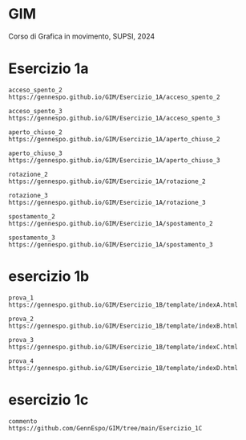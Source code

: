 # GIM
Corso di Grafica in movimento, SUPSI, 2024
# Esercizio 1a
   
    acceso_spento_2
    https://gennespo.github.io/GIM/Esercizio_1A/acceso_spento_2

    acceso_spento_3
    https://gennespo.github.io/GIM/Esercizio_1A/acceso_spento_3

    aperto_chiuso_2
    https://gennespo.github.io/GIM/Esercizio_1A/aperto_chiuso_2

    aperto_chiuso_3
    https://gennespo.github.io/GIM/Esercizio_1A/aperto_chiuso_3

    rotazione_2
    https://gennespo.github.io/GIM/Esercizio_1A/rotazione_2

    rotazione_3
    https://gennespo.github.io/GIM/Esercizio_1A/rotazione_3

    spostamento_2
    https://gennespo.github.io/GIM/Esercizio_1A/spostamento_2

    spostamento_3
    https://gennespo.github.io/GIM/Esercizio_1A/spostamento_3

# esercizio 1b
    
    prova_1
    https://gennespo.github.io/GIM/Esercizio_1B/template/indexA.html

    prova_2
    https://gennespo.github.io/GIM/Esercizio_1B/template/indexB.html

    prova_3
    https://gennespo.github.io/GIM/Esercizio_1B/template/indexC.html

    prova_4
    https://gennespo.github.io/GIM/Esercizio_1B/template/indexD.html

# esercizio 1c
    
    commento
    https://github.com/GennEspo/GIM/tree/main/Esercizio_1C
    